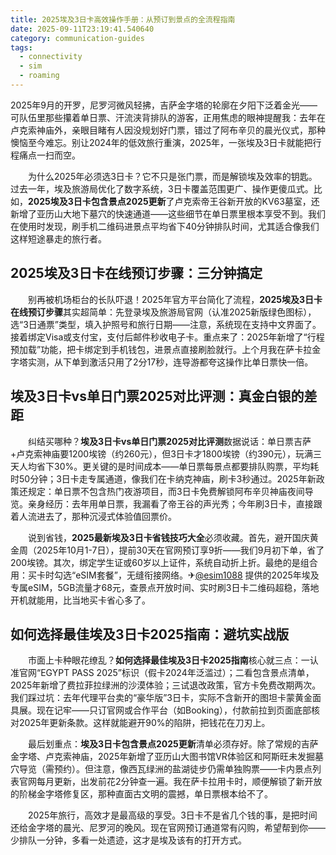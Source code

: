 ```yaml
---
title: 2025埃及3日卡高效操作手册：从预订到景点的全流程指南
date: 2025-09-11T23:19:41.540640
category: communication-guides
tags:
  - connectivity
  - sim
  - roaming
---
```


2025年9月的开罗，尼罗河微风轻拂，吉萨金字塔的轮廓在夕阳下泛着金光——可队伍里那些攥着单日票、汗流浃背排队的游客，正用焦虑的眼神提醒我：去年在卢克索神庙外，亲眼目睹有人因没规划好门票，错过了阿布辛贝的晨光仪式，那种懊恼至今难忘。别让2024年的低效旅行重演，2025年，一张埃及3日卡就能把行程痛点一扫而空。

　　为什么2025年必须选3日卡？它不只是张门票，而是解锁埃及效率的钥匙。过去一年，埃及旅游局优化了数字系统，3日卡覆盖范围更广、操作更傻瓜式。比如，**2025埃及3日卡包含景点2025更新**了卢克索帝王谷新开放的KV63墓室，还新增了亚历山大地下墓穴的快速通道——这些细节在单日票里根本享受不到。我们在使用时发现，刷手机二维码进景点平均省下40分钟排队时间，尤其适合像我们这样短途暴走的旅行者。

## 2025埃及3日卡在线预订步骤：三分钟搞定
　　别再被机场柜台的长队吓退！2025年官方平台简化了流程，**2025埃及3日卡在线预订步骤**其实超简单：先登录埃及旅游局官网（认准2025新版绿色图标），选“3日通票”类型，填入护照号和旅行日期——注意，系统现在支持中文界面了。接着绑定Visa或支付宝，支付后邮件秒收电子卡。重点来了：2025年新增了“行程预加载”功能，把卡绑定到手机钱包，进景点直接刷脸就行。上个月我在萨卡拉金字塔实测，从下单到激活只用了2分17秒，连导游都夸这操作比单日票快一倍。

## 埃及3日卡vs单日门票2025对比评测：真金白银的差距
　　纠结买哪种？**埃及3日卡vs单日门票2025对比评测**数据说话：单日票吉萨+卢克索神庙要1200埃镑（约260元），但3日卡才1800埃镑（约390元），玩满三天人均省下30%。更关键的是时间成本——单日票每景点都要排队购票，平均耗时50分钟；3日卡走专属通道，像我们在卡纳克神庙，刷卡3秒通过。2025年新政策还规定：单日票不包含热门夜游项目，而3日卡免费解锁阿布辛贝神庙夜间导览。亲身经历：去年用单日票，我漏看了帝王谷的声光秀；今年刷3日卡，直接跟着人流进去了，那种沉浸式体验值回票价。

　　说到省钱，**2025最新埃及3日卡省钱技巧大全**必须收藏。首先，避开国庆黄金周（2025年10月1-7日），提前30天在官网预订享9折——我们9月初下单，省了200埃镑。其次，绑定学生证或60岁以上证件，系统自动折上折。最绝的是组合用：买卡时勾选“eSIM套餐”，无缝衔接网络。✈[@esim1088](https://t.me/s/esim1088) 提供的2025年埃及专属eSIM，5GB流量才68元，查景点开放时间、实时刷3日卡二维码超稳，落地开机就能用，比当地买卡省心多了。

## 如何选择最佳埃及3日卡2025指南：避坑实战版
　　市面上卡种眼花缭乱？**如何选择最佳埃及3日卡2025指南**核心就三点：一认准官网“EGYPT PASS 2025”标识（假卡2024年泛滥过）；二看包含景点清单，2025年新增了费拉菲拉绿洲的沙漠体验；三试退改政策，官方卡免费改期两次。我们踩过坑：去年代理平台卖的“豪华版”3日卡，实际不含新开的图坦卡蒙黄金面具展。现在记牢——只订官网或合作平台（如Booking），付款前拉到页面底部核对2025年更新条款。这样就能避开90%的陷阱，把钱花在刀刃上。

　　最后划重点：**埃及3日卡包含景点2025更新**清单必须存好。除了常规的吉萨金字塔、卢克索神庙，2025年新增了亚历山大图书馆VR体验区和阿斯旺未发掘墓穴导览（需预约）。但注意，像西瓦绿洲的盐湖徒步仍需单独购票——卡内景点列表官网每月更新，出发前花2分钟查一遍。我在萨卡拉用卡时，顺便解锁了新开放的阶梯金字塔修复区，那种直面古文明的震撼，单日票根本给不了。

　　2025年旅行，高效才是最高级的享受。3日卡不是省几个钱的事，是把时间还给金字塔的晨光、尼罗河的晚风。现在官网预订通道常有闪购，希望帮到你——少排队一分钟，多看一处遗迹，这才是埃及该有的打开方式。